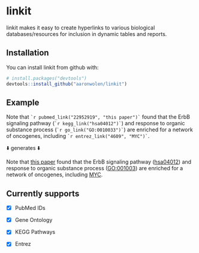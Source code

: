 # linkit

linkit makes it easy to create hyperlinks to various biological databases/resources for inclusion in dynamic tables and reports.

## Installation

You can install linkit from github with:

```R
# install.packages("devtools")
devtools::install_github("aaronwolen/linkit")
```

## Example

Note that `` `r pubmed_link("22952919", "this paper")` `` found that the ErbB signaling pathway (`` `r kegg_link("hsa04012")` ``) and response to organic substance process (`` `r go_link("GO:0010033")` ``) are enriched for a network of oncogenes, including `` `r entrez_link("4609", "MYC")` ``.

:arrow_down: generates :arrow_down:

Note that [this paper][1] found that the ErbB signaling pathway ([hsa04012][2]) and response to organic substance process ([GO:001003][3]) are enriched for a network of oncogenes, including [MYC][4].

## Currently supports

- [x] PubMed IDs
- [x] Gene Ontology
- [x] KEGG Pathways
- [x] Entrez


<!-- links -->
[1]: https://www.ncbi.nlm.nih.gov/pubmed/22952919
[2]: http://www.genome.jp/dbget-bin/www_bget?pathway:hsa04012
[3]: http://amigo.geneontology.org/amigo/term/GO:0010033
[4]: https://www.ncbi.nlm.nih.gov/gene/4609